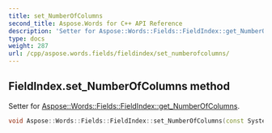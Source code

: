 ```yaml
---
title: set_NumberOfColumns
second_title: Aspose.Words for C++ API Reference
description: 'Setter for Aspose::Words::Fields::FieldIndex::get_NumberOfColumns.'
type: docs
weight: 287
url: /cpp/aspose.words.fields/fieldindex/set_numberofcolumns/
---
```

## FieldIndex.set_NumberOfColumns method


Setter for [Aspose::Words::Fields::FieldIndex::get_NumberOfColumns](../get_numberofcolumns/).

```cpp
void Aspose::Words::Fields::FieldIndex::set_NumberOfColumns(const System::String &value)
```

